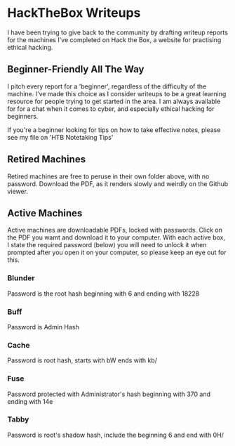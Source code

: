 # HackTheBox Writeups

I have been trying to give back to the community by drafting writeup reports for the machines I've completed on Hack the Box, a website for practising ethical hacking.

## Beginner-Friendly All The Way
I pitch every report for a 'beginner', regardless of the difficulty of the machine. I've made this choice as I consider writeups to be a great learning resource for people trying to get started in the area. I am always available for for a chat when it comes to cyber, and especially ethical hacking for beginners. 

If you're a beginner looking for tips on how to take effective notes, please see my file on 'HTB Notetaking Tips'

## Retired Machines
Retired machines are free to peruse in their own folder above, with no password. Download the PDF, as it renders slowly and weirdly on the Github viewer. 

## Active Machines
Active machines are downloadable PDFs, locked with passwords. Click on the PDF you wamt and download it to your computer. 
With each active box, I state the required password (below) you will need to unlock it when prompted after you open it on your computer, so please keep an eye out for this. 

### Blunder
Password is the root hash beginning with $6$ and ending with 18228

### Buff
Password is Admin Hash

### Cache
Password is root hash, starts with bW ends with kb/

### Fuse
Password protected with Administrator's hash beginning with 370 and ending with 14e

### Tabby
Password is root's shadow hash, include the beginning $6$ and end with 0H/
